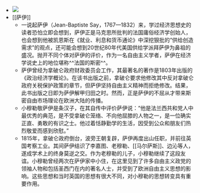 - ![](https://firebasestorage.googleapis.com/v0/b/firescript-577a2.appspot.com/o/imgs%2Fapp%2Fxinyiheng%2F06Yo061l5A.png?alt=media&token=28a40fd4-6c9c-4486-bd34-0d88fbe7de96)
- [[萨伊]]
    - 一说起萨伊（Jean-Baptiste Say，1767—1832）来，学过经济思想史的读者恐怕立即会想到，萨伊正是马克思所批判的法国庸俗经济学创始人，也会想到他被凯恩斯在《就业、利息和货币通论》中深挖狠批的“供给创造需求”的观点，还可能会想到20世纪80年代美国供给学派拜萨伊为鼻祖的盛况。抛开不同个体对萨伊的评价，作为一名自由主义学者，萨伊在经济学说史上的地位堪称^^法国的斯密^^。
    - 萨伊曾经为拿破仑政府财政委员会工作，其最著名的著作是1803年出版的《政治经济学概论》。在该书出版之前，拿破仑要求他修改其中反对拿破仑政府关税保护政策的章节，但萨伊坚持自由主义精神而拒绝修改。结果，此书出版之日即为萨伊解甲归田之时。然而，正是萨伊的不屈从才带来斯密自由市场理论在欧洲大陆的传播。
    - 小穆勒敬萨伊是条汉子，在其自传中评价萨伊说：“他是法兰西共和党人中最优秀的典范，是不受拿破仑笼络、不向他屈膝的人物之一，是一位确实正直、勇敢的有识之士。他过着恬静勤学的生活，因受到公众和朋友们热烈敬爱而感到欣慰。”
    - 1815年，拿破仑政府倒台，波旁王朝复辟，萨伊再度出山任职，并前往英国考察工业。其间萨伊结识了李嘉图、老穆勒、[[马尔萨斯]]、边沁等人，遂成学术上的终身莫逆之交。作为老穆勒的儿子，小穆勒继续了这段友谊。小穆勒曾经两次在萨伊家中小住，在这里见到了许多自由主义政党的领袖人物和包括圣西门在内的著名人士，并受到了欧洲自由主义思想的影响。这些思想和当时英国的思想有很大不同，对小穆勒的思想转变具有重要作用。
